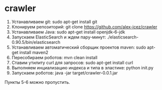 crawler
=======

1. Устанавливаем git:
	sudo apt-get install git
2. Клонируем репозиторий: 
	git clone https://github.com/alex-icez/crawler
3. Устанавливаем Java: 
	sudo apt-get install openjdk-6-jdk
4. Запускаем ElasticSearch и ждем пару-минут:
	./elasticsearch-0.90.5/bin/elasticsearch
5. Устанавливаем автоматический сборщик проектов maven:
	sudo apt-get install maven2
6. Пересобираем роботов:
	mvn clean install
7. Ставим утилиту curl для запросов:
	sudo apt-get install curl
8. Выполняем инциализацию индекса и типа в эластике:
	python init.py
9. Запускаем роботов:
	java -jar target/crawler-0.0.1.jar

Пункты 5-6 можно пропустить.







